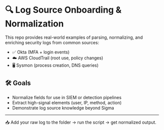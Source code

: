 # 🔍 Log Source Onboarding & Normalization

This repo provides real-world examples of parsing, normalizing, and enriching security logs from common sources:

- ✅ Okta (MFA + login events)
- ☁️ AWS CloudTrail (root use, policy changes)
- 🖥️ Sysmon (process creation, DNS queries)

## 🛠️ Goals
- Normalize fields for use in SIEM or detection pipelines
- Extract high-signal elements (user, IP, method, action)
- Demonstrate log source knowledge beyond Sigma

---

📥 Add your raw log to the folder → run the script → get normalized output.
